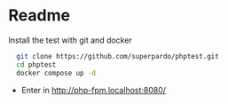 # Readme

Install the test with git and docker

```bash
  git clone https://github.com/superpardo/phptest.git
  cd phptest
  docker compose up -d
```

- Enter in http://php-fpm.localhost:8080/
